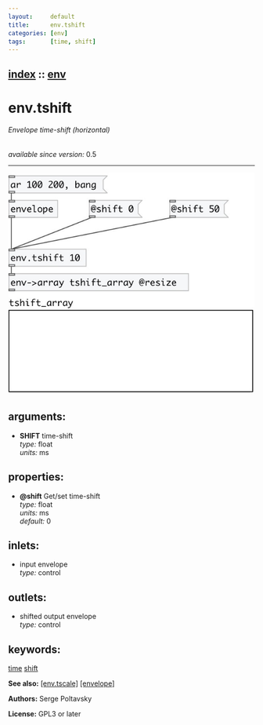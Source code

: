 ```yaml
---
layout:     default
title:      env.tshift
categories: [env]
tags:       [time, shift]
---
```

[index](index.html) :: [env](category_env.html)
---

# env.tshift

###### Envelope time-shift (horizontal)

*available since version:* 0.5

---




[![example](../examples/img/env.tshift.jpg)](../examples/pd/env.tshift.pd)



## arguments:

* **SHIFT**
time-shift<br>
_type:_ float<br>
_units:_ ms<br>





## properties:

* **@shift** 
Get/set time-shift<br>
_type:_ float<br>
_units:_ ms<br>
_default:_ 0<br>



## inlets:

* input envelope<br>
_type:_ control



## outlets:

* shifted output envelope<br>
_type:_ control



## keywords:

[time](keywords/time.html)
[shift](keywords/shift.html)



**See also:**
[\[env.tscale\]](env.tscale.html)
[\[envelope\]](envelope.html)




**Authors:** Serge Poltavsky




**License:** GPL3 or later





